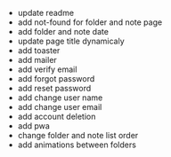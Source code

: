 - update readme
- add not-found for folder and note page
- add folder and note date
- update page title dynamicaly
- add toaster
- add mailer
- add verify email
- add forgot password
- add reset password
- add change user name
- add change user email
- add account deletion
- add pwa
- change folder and note list order
- add animations between folders
